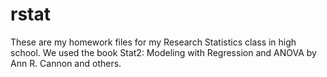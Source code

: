 # rstat
These are my homework files for my Research Statistics class in high school. We used the book Stat2: Modeling with Regression and ANOVA by Ann R. Cannon and others.
